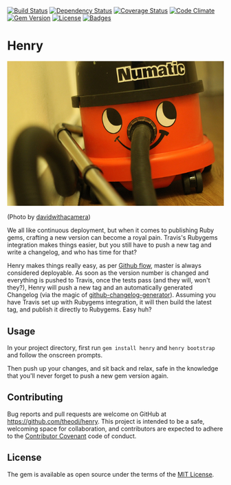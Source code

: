 [![Build Status](http://img.shields.io/travis/theodi/henry.svg)](https://travis-ci.org/theodi/henry)
[![Dependency Status](http://img.shields.io/gemnasium/theodi/henry.svg)](https://gemnasium.com/theodi/henry)
[![Coverage Status](http://img.shields.io/coveralls/theodi/henry.svg)](https://coveralls.io/r/theodi/henry)
[![Code Climate](http://img.shields.io/codeclimate/github/theodi/henry.svg)](https://codeclimate.com/github/theodi/henry)
[![Gem Version](http://img.shields.io/gem/v/henry.svg)](https://rubygems.org/gems/henry)
[![License](http://img.shields.io/:license-mit-blue.svg)](http://theodi.mit-license.org)
[![Badges](http://img.shields.io/:badges-7/7-ff6799.svg)](https://github.com/badges/badgerbadgerbadger)

# Henry

![Henry](henry.jpg)

(Photo by [davidwithacamera](https://www.flickr.com/photos/davidwithacamera/8735762528/in/photolist-eiX4Rj-acUjmF-4bovG5-iY8b5-8rFzHk-8zvhCt-7x3Arr-7x3At8-pwa9MS-gXVmsT-77P3vT-6wmd3u-4yFEiP-de88Zq-9n77JU-9ibgqA-77SWZW-iuDhWd-7hXjpC-Q4L3W-siaKXc-iMUCq-iMUCo-iMpV9-nfdQHV-iMpV7-bv7gRn-iMUCn-4XKeGw-bv7gPa-iMpVa-nuENLQ-ppP12m-iMpV6-76ZeS9-6XkzcH-sfVoQN-71dYXN-8RqpdM-8Rqpgp-fAts7o-b6fFHc-aFjc81-6FECmy-6Xpzku-bd84hV-d3RA1-6BQfCG-7pUwj9-amBpQP))

We all like continuous deployment, but when it comes to publishing Ruby gems, crafting a new version can become
a royal pain. Travis's Rubygems integration makes things easier, but you still have to push a new tag and write a
changelog, and who has time for that?

Henry makes things really easy, as per [Github flow](https://guides.github.com/introduction/flow/), master is always considered deployable. As soon as the version number is changed and everything is pushed to Travis, once the tests pass (and they will, won't they?), Henry will push a new tag and an automatically generated Changelog (via the magic of [github-changelog-generator](https://github.com/skywinder/github-changelog-generator)). Assuming you have Travis set up
with Rubygems integration, it will then build the latest tag, and publish it directly to Rubygems. Easy huh?

## Usage

In your project directory, first run `gem install henry` and `henry bootstrap` and follow the onscreen prompts.

Then push up your changes, and sit back and relax, safe in the knowledge that you'll never forget to push a
new gem version again.

## Contributing

Bug reports and pull requests are welcome on GitHub at https://github.com/theodi/henry. This project is intended to be a safe, welcoming space for collaboration, and contributors are expected to adhere to the [Contributor Covenant](http://contributor-covenant.org) code of conduct.

## License

The gem is available as open source under the terms of the [MIT License](http://opensource.org/licenses/MIT).
